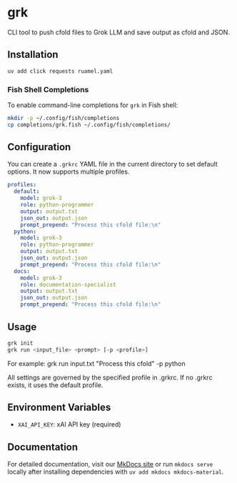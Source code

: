  # grk
 
 CLI tool to push cfold files to Grok LLM and save output as cfold and JSON.
 
 ## Installation
 
 ```bash
 uv add click requests ruamel.yaml
 ```
 
 ### Fish Shell Completions
 
 To enable command-line completions for `grk` in Fish shell:
 
 ```bash
 mkdir -p ~/.config/fish/completions
 cp completions/grk.fish ~/.config/fish/completions/
 ```
 
 ## Configuration
 
 You can create a `.grkrc` YAML file in the current directory to set default options. It now supports multiple profiles.
 
 ```yaml
 profiles:
   default:
     model: grok-3
     role: python-programmer
     output: output.txt
     json_out: output.json
     prompt_prepend: "Process this cfold file:\n"
   python:
     model: grok-3
     role: python-programmer
     output: output.txt
     json_out: output.json
     prompt_prepend: "Process this cfold file:\n"
   docs:
     model: grok-3
     role: documentation-specialist
     output: output.txt
     json_out: output.json
     prompt_prepend: "Process this cfold file:\n"
 ```
 
 ## Usage
 
 ```bash
 grk init
 grk run <input_file> <prompt> [-p <profile>]
 ```
 
 For example:
 grk run input.txt "Process this cfold" -p python
 
 All settings are governed by the specified profile in .grkrc. If no .grkrc exists, it uses the default profile.
 
 ## Environment Variables
 
 - `XAI_API_KEY`: xAI API key (required)
 
 ## Documentation
 
 For detailed documentation, visit our [MkDocs site](./docs/index.md) or run `mkdocs serve` locally after installing dependencies with `uv add mkdocs mkdocs-material`.
```
